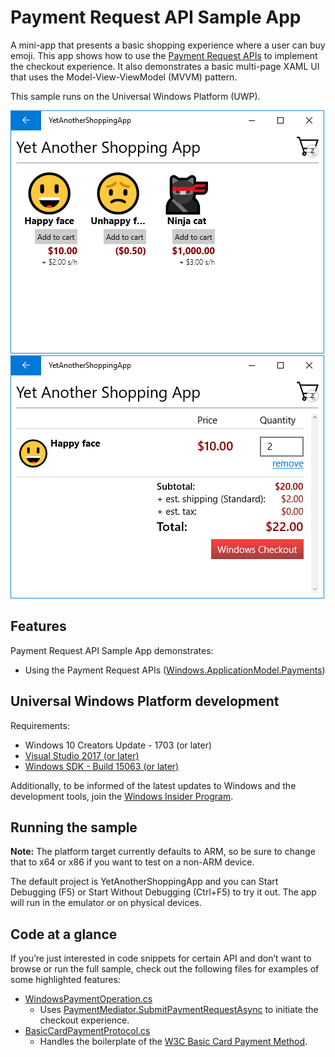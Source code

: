 ﻿---
topic: sample
languages:
- csharp
products:
- windows
- windows-uwp
---

# Payment Request API Sample App

A mini-app that presents a basic shopping experience where a user can buy emoji. This app shows how to use the
[Payment Request APIs](https://docs.microsoft.com/uwp/api/windows.applicationmodel.payments) to implement the checkout experience. It also demonstrates a basic multi-page XAML UI that uses
the Model-View-ViewModel (MVVM) pattern.

This sample runs on the Universal Windows Platform (UWP).

![Front page screenshot](Images/frontpage.png)
![Shopping cart screenshot](Images/shoppingcart.png)


## Features

Payment Request API Sample App demonstrates:

* Using the Payment Request APIs ([Windows.ApplicationModel.Payments](https://docs.microsoft.com/uwp/api/windows.applicationmodel.payments))


## Universal Windows Platform development

Requirements:

* Windows 10 Creators Update - 1703 (or later)
* [Visual Studio 2017 (or later)](https://www.visualstudio.com/downloads/)
* [Windows SDK - Build 15063 (or later)](https://developer.microsoft.com/windows/downloads/windows-10-sdk)

Additionally, to be informed of the latest updates to Windows and the development tools, join the
[Windows Insider Program](https://insider.windows.com/ "Become a Windows Insider").


## Running the sample

**Note:** The platform target currently defaults to ARM, so be sure to change that to x64 or x86 if you want to test on
 a non-ARM device. 

The default project is YetAnotherShoppingApp and you can Start Debugging (F5) or Start Without Debugging (Ctrl+F5) to try
it out. The app will run in the emulator or on physical devices.


## Code at a glance

If you’re just interested in code snippets for certain API and don’t want to browse or run the full sample, check out the
following files for examples of some highlighted features:

* [WindowsPaymentOperation.cs](YetAnotherShoppingApp/Views/WindowsPaymentOperation.cs#L25)
	- Uses [PaymentMediator.SubmitPaymentRequestAsync](https://docs.microsoft.com/uwp/api/windows.applicationmodel.payments.paymentmediator#Windows_ApplicationModel_Payments_PaymentMediator_SubmitPaymentRequestAsync_) to initiate the checkout experience.
* [BasicCardPaymentProtocol.cs](YetAnotherShoppingApp/Models/BasicCardPaymentProtocol.cs#L25)
	- Handles the boilerplate of the [W3C Basic Card Payment Method](https://www.w3.org/TR/payment-method-basic-card/).
